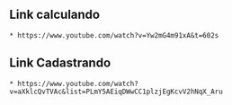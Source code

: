 ## Link calculando
    * https://www.youtube.com/watch?v=Yw2mG4m91xA&t=602s

## Link Cadastrando
    * https://www.youtube.com/watch?v=aXklcQvTVAc&list=PLmY5AEiqDWwCC1plzjEgKcvV2hNqX_Aru